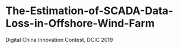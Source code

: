 # The-Estimation-of-SCADA-Data-Loss-in-Offshore-Wind-Farm
Digital China Innovation Contest, DCIC 2019

